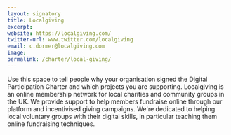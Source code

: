 ```yaml
---
layout: signatory
title: Localgiving
excerpt: 
website: https://localgiving.com/
twitter-url: www.twitter.com/localgiving
email: c.dormer@localgiving.com
image: 
permalink: /charter/local-giving/
---
```


Use this space to tell people why your organisation signed the Digital Participation Charter and which projects you are supporting.
Localgiving is an online membership network for local charities and community groups in the UK. We provide support to help members fundraise online through our platform and incentivised giving campaigns. We're dedicated to helping local voluntary groups with their digital skills, in particular teaching them online fundraising techniques. 
